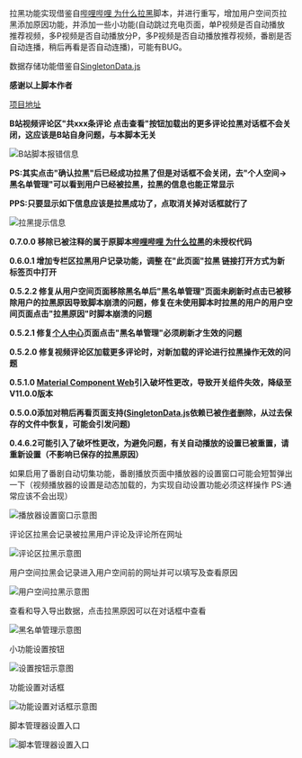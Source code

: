 拉黑功能实现借鉴自[哔哩哔哩 为什么拉黑](https://greasyfork.org/zh-CN/scripts/31615-bilibili-why-blocked)脚本，并进行重写，增加用户空间页拉黑添加原因功能，并添加一些小功能(自动跳过充电页面，单P视频是否自动播放推荐视频，多P视频是否自动播放分P，多P视频是否自动播放推荐视频，番剧是否自动连播，稍后再看是否自动连播)，可能有BUG。

数据存储功能借鉴自[SingletonData.js](https://greasyfork.org/scripts/31539-singletondata/code/SingletonData.js)

**感谢以上脚本作者**

[项目地址](https://github.com/MrSTOP/BilibiliSmallTools)

**B站视频评论区"共xxx条评论 点击查看"按钮加载出的更多评论拉黑对话框不会关闭，这应该是B站自身问题，与本脚本无关**

![B站脚本报错信息](./VideoBlockError.jpg)

**PS:其实点击"确认拉黑"后已经成功拉黑了但是对话框不会关闭，去"个人空间->黑名单管理"可以看到用户已经被拉黑，拉黑的信息也能正常显示**

**PPS:只要显示如下信息应该是拉黑成功了，点取消关掉对话框就行了**

![拉黑提示信息](./VideoBlockInfo.jpg)

**0.7.0.0 移除已被注释的属于原脚本[哔哩哔哩 为什么拉黑](https://greasyfork.org/zh-CN/scripts/31615-bilibili-why-blocked)的未授权代码**

**0.6.0.1 增加专栏区拉黑用户记录功能，调整  在"此页面"拉黑  链接打开方式为新标签页中打开**

**0.5.2.2 修复从用户空间页面移除黑名单后"黑名单管理"页面未刷新时点击已被移除用户的拉黑原因导致脚本崩溃的问题，修复在未使用脚本时拉黑的用户的用户空间页面点击"拉黑原因"时脚本崩溃的问题**

**0.5.2.1 修复[个人中心](https://account.bilibili.com/account/home)页面点击"黑名单管理"必须刷新才生效的问题**

**0.5.2.0 修复视频评论区加载更多评论时，对新加载的评论进行拉黑操作无效的问题**

**0.5.1.0 [Material Component Web](https://github.com/material-components/material-components-web)引入破坏性更改，导致开关组件失效，降级至V11.0.0版本**

**0.5.0.0添加对稍后再看页面支持([SingletonData.js](https://greasyfork.org/scripts/31539-singletondata/code/SingletonData.js)依赖已被[作者](https://github.com/cologler/)删除，从过去保存的文件中恢复，可能会引发问题)**

**0.4.6.2可能引入了破坏性更改，为避免问题，有关自动播放的设置已被重置，请重新设置（不影响已保存的拉黑原因）**

如果启用了番剧自动切集功能，番剧播放页面中播放器的设置窗口可能会短暂弹出一下（视频播放器的设置是动态加载的，为实现自动设置功能必须这样操作 PS:通常应该不会出现）

![播放器设置窗口示意图](./VideoSetting.jpg)

评论区拉黑会记录被拉黑用户评论及评论所在网址

![评论区拉黑示意图](./CommentBlock.jpg)


用户空间拉黑会记录进入用户空间前的网址并可以填写及查看原因

![用户空间拉黑示意图](./SpaceBlock.jpg)


查看和导入导出数据，点击拉黑原因可以在对话框中查看

![黑名单管理示意图](./BlockManage.jpg)

小功能设置按钮

![设置按钮示意图](./SettingDialogButton.jpg)

功能设置对话框

![功能设置对话框示意图](./SettingDialog.jpg)

脚本管理器设置入口

![脚本管理器设置入口](./ScriptManagerSettingEntrance.jpg)
